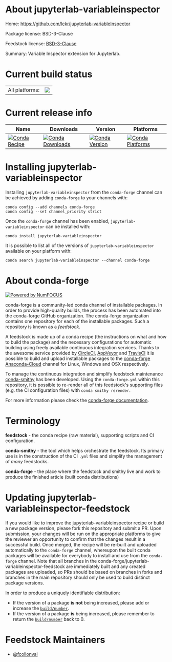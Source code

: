 About jupyterlab-variableinspector
==================================

Home: https://github.com/lckr/jupyterlab-variableInspector

Package license: BSD-3-Clause

Feedstock license: [BSD-3-Clause](https://github.com/conda-forge/jupyterlab-variableinspector-feedstock/blob/master/LICENSE.txt)

Summary: Variable Inspector extension for Jupyterlab.

Current build status
====================


<table><tr><td>All platforms:</td>
    <td>
      <a href="https://dev.azure.com/conda-forge/feedstock-builds/_build/latest?definitionId=12383&branchName=master">
        <img src="https://dev.azure.com/conda-forge/feedstock-builds/_apis/build/status/jupyterlab-variableinspector-feedstock?branchName=master">
      </a>
    </td>
  </tr>
</table>

Current release info
====================

| Name | Downloads | Version | Platforms |
| --- | --- | --- | --- |
| [![Conda Recipe](https://img.shields.io/badge/recipe-jupyterlab--variableinspector-green.svg)](https://anaconda.org/conda-forge/jupyterlab-variableinspector) | [![Conda Downloads](https://img.shields.io/conda/dn/conda-forge/jupyterlab-variableinspector.svg)](https://anaconda.org/conda-forge/jupyterlab-variableinspector) | [![Conda Version](https://img.shields.io/conda/vn/conda-forge/jupyterlab-variableinspector.svg)](https://anaconda.org/conda-forge/jupyterlab-variableinspector) | [![Conda Platforms](https://img.shields.io/conda/pn/conda-forge/jupyterlab-variableinspector.svg)](https://anaconda.org/conda-forge/jupyterlab-variableinspector) |

Installing jupyterlab-variableinspector
=======================================

Installing `jupyterlab-variableinspector` from the `conda-forge` channel can be achieved by adding `conda-forge` to your channels with:

```
conda config --add channels conda-forge
conda config --set channel_priority strict
```

Once the `conda-forge` channel has been enabled, `jupyterlab-variableinspector` can be installed with:

```
conda install jupyterlab-variableinspector
```

It is possible to list all of the versions of `jupyterlab-variableinspector` available on your platform with:

```
conda search jupyterlab-variableinspector --channel conda-forge
```


About conda-forge
=================

[![Powered by NumFOCUS](https://img.shields.io/badge/powered%20by-NumFOCUS-orange.svg?style=flat&colorA=E1523D&colorB=007D8A)](http://numfocus.org)

conda-forge is a community-led conda channel of installable packages.
In order to provide high-quality builds, the process has been automated into the
conda-forge GitHub organization. The conda-forge organization contains one repository
for each of the installable packages. Such a repository is known as a *feedstock*.

A feedstock is made up of a conda recipe (the instructions on what and how to build
the package) and the necessary configurations for automatic building using freely
available continuous integration services. Thanks to the awesome service provided by
[CircleCI](https://circleci.com/), [AppVeyor](https://www.appveyor.com/)
and [TravisCI](https://travis-ci.com/) it is possible to build and upload installable
packages to the [conda-forge](https://anaconda.org/conda-forge)
[Anaconda-Cloud](https://anaconda.org/) channel for Linux, Windows and OSX respectively.

To manage the continuous integration and simplify feedstock maintenance
[conda-smithy](https://github.com/conda-forge/conda-smithy) has been developed.
Using the ``conda-forge.yml`` within this repository, it is possible to re-render all of
this feedstock's supporting files (e.g. the CI configuration files) with ``conda smithy rerender``.

For more information please check the [conda-forge documentation](https://conda-forge.org/docs/).

Terminology
===========

**feedstock** - the conda recipe (raw material), supporting scripts and CI configuration.

**conda-smithy** - the tool which helps orchestrate the feedstock.
                   Its primary use is in the construction of the CI ``.yml`` files
                   and simplify the management of *many* feedstocks.

**conda-forge** - the place where the feedstock and smithy live and work to
                  produce the finished article (built conda distributions)


Updating jupyterlab-variableinspector-feedstock
===============================================

If you would like to improve the jupyterlab-variableinspector recipe or build a new
package version, please fork this repository and submit a PR. Upon submission,
your changes will be run on the appropriate platforms to give the reviewer an
opportunity to confirm that the changes result in a successful build. Once
merged, the recipe will be re-built and uploaded automatically to the
`conda-forge` channel, whereupon the built conda packages will be available for
everybody to install and use from the `conda-forge` channel.
Note that all branches in the conda-forge/jupyterlab-variableinspector-feedstock are
immediately built and any created packages are uploaded, so PRs should be based
on branches in forks and branches in the main repository should only be used to
build distinct package versions.

In order to produce a uniquely identifiable distribution:
 * If the version of a package **is not** being increased, please add or increase
   the [``build/number``](https://docs.conda.io/projects/conda-build/en/latest/resources/define-metadata.html#build-number-and-string).
 * If the version of a package **is** being increased, please remember to return
   the [``build/number``](https://docs.conda.io/projects/conda-build/en/latest/resources/define-metadata.html#build-number-and-string)
   back to 0.

Feedstock Maintainers
=====================

* [@fcollonval](https://github.com/fcollonval/)

